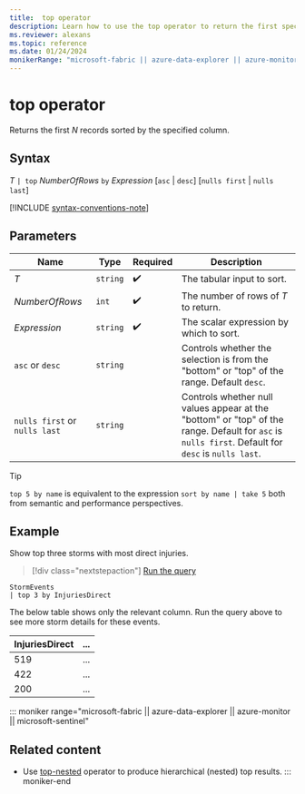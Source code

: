 ```yaml
---
title:  top operator
description: Learn how to use the top operator to return the first specified number of records sorted by the specified column.
ms.reviewer: alexans
ms.topic: reference
ms.date: 01/24/2024
monikerRange: "microsoft-fabric || azure-data-explorer || azure-monitor || microsoft-sentinel || azure-resource-graph"
---
```

# top operator

Returns the first *N* records sorted by the specified column.

## Syntax

*T* `| top` *NumberOfRows* `by` *Expression* [`asc` | `desc`] [`nulls first` | `nulls last`]

[!INCLUDE [syntax-conventions-note](../includes/syntax-conventions-note.md)]

## Parameters

|Name|Type|Required|Description|
|--|--|--|--|
| *T* | `string` |  :heavy_check_mark: | The tabular input to sort. |
| *NumberOfRows* | `int` |  :heavy_check_mark: | The number of rows of *T* to return.|
| *Expression* | `string` |  :heavy_check_mark: | The scalar expression by which to sort.|
| `asc` or `desc` | `string` | | Controls whether the selection is from the "bottom" or "top" of the range. Default `desc`.
| `nulls first` or `nulls last`  | `string` | | Controls whether null values appear at the "bottom" or "top" of the range. Default for `asc` is `nulls first`. Default for `desc` is `nulls last`.|

> [!TIP]
> `top 5 by name` is equivalent to the expression `sort by name | take 5` both from semantic and performance perspectives.

## Example

Show top three storms with most direct injuries.

> [!div class="nextstepaction"]
> <a href="https://dataexplorer.azure.com/clusters/help/databases/Samples?query=H4sIAAAAAAAAAwsuyS/KdS1LzSsp5uWqUSjJL1AwVkiqVPDMyyotykwtdsksSk0uAQCehD//JgAAAA==" target="_blank">Run the query</a>

```kusto
StormEvents
| top 3 by InjuriesDirect
```

The below table shows only the relevant column. Run the query above to see more storm details for these events.

|InjuriesDirect|...|
|--|--|
|519|...|
|422|...|
|200|...|

::: moniker range="microsoft-fabric || azure-data-explorer || azure-monitor || microsoft-sentinel"
## Related content

* Use [top-nested](top-nested-operator.md) operator to produce hierarchical (nested) top results.
::: moniker-end